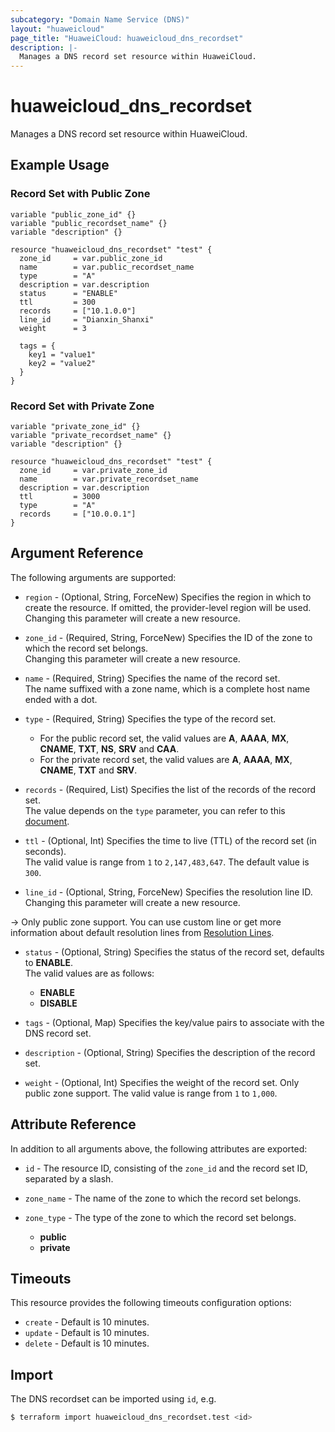 ```yaml
---
subcategory: "Domain Name Service (DNS)"
layout: "huaweicloud"
page_title: "HuaweiCloud: huaweicloud_dns_recordset"
description: |-
  Manages a DNS record set resource within HuaweiCloud.
---
```


# huaweicloud_dns_recordset

Manages a DNS record set resource within HuaweiCloud.

## Example Usage

### Record Set with Public Zone

```hcl
variable "public_zone_id" {}
variable "public_recordset_name" {}
variable "description" {}

resource "huaweicloud_dns_recordset" "test" {
  zone_id     = var.public_zone_id
  name        = var.public_recordset_name
  type        = "A"
  description = var.description
  status      = "ENABLE"
  ttl         = 300
  records     = ["10.1.0.0"]
  line_id     = "Dianxin_Shanxi"
  weight      = 3

  tags = {
    key1 = "value1"
    key2 = "value2"
  }
}
```

### Record Set with Private Zone

```hcl
variable "private_zone_id" {}
variable "private_recordset_name" {}
variable "description" {}

resource "huaweicloud_dns_recordset" "test" {
  zone_id     = var.private_zone_id
  name        = var.private_recordset_name
  description = var.description
  ttl         = 3000
  type        = "A"
  records     = ["10.0.0.1"]
}
```

## Argument Reference

The following arguments are supported:

* `region` - (Optional, String, ForceNew) Specifies the region in which to create the resource.
  If omitted, the provider-level region will be used. Changing this parameter will create a new resource.

* `zone_id` - (Required, String, ForceNew) Specifies the ID of the zone to which the record set belongs.  
  Changing this parameter will create a new resource.

* `name` - (Required, String) Specifies the name of the record set.  
  The name suffixed with a zone name, which is a complete host name ended with a dot.

* `type` - (Required, String) Specifies the type of the record set.  
  + For the public record set, the valid values are **A**, **AAAA**, **MX**, **CNAME**, **TXT**, **NS**, **SRV** and **CAA**.
  + For the private record set, the valid values are **A**, **AAAA**, **MX**, **CNAME**, **TXT** and **SRV**.

* `records` - (Required, List) Specifies the list of the records of the record set.  
  The value depends on the `type` parameter, you can refer to this [document](https://support.huaweicloud.com/intl/en-us/usermanual-dns/dns_usermanual_0601.html#dns_usermanual_0601__table936244914119).

* `ttl` - (Optional, Int) Specifies the time to live (TTL) of the record set (in seconds).  
  The valid value is range from `1` to `2,147,483,647`. The default value is `300`.

* `line_id` - (Optional, String, ForceNew) Specifies the resolution line ID.  
  Changing this parameter will create a new resource.

-> Only public zone support. You can use custom line or get more information about default resolution lines
   from [Resolution Lines](https://support.huaweicloud.com/intl/en-us/api-dns/en-us_topic_0085546214.html).

* `status` - (Optional, String) Specifies the status of the record set, defaults to **ENABLE**.  
  The valid values are as follows:
  + **ENABLE**
  + **DISABLE**

* `tags` - (Optional, Map) Specifies the key/value pairs to associate with the DNS record set.

* `description` - (Optional, String) Specifies the description of the record set.

* `weight` - (Optional, Int) Specifies the weight of the record set.
  Only public zone support. The valid value is range from `1` to `1,000`.

## Attribute Reference

In addition to all arguments above, the following attributes are exported:

* `id` - The resource ID, consisting of the `zone_id` and the record set ID, separated by a slash.

* `zone_name` - The name of the zone to which the record set belongs.

* `zone_type` - The type of the zone to which the record set belongs.
  + **public**
  + **private**

## Timeouts

This resource provides the following timeouts configuration options:

* `create` - Default is 10 minutes.
* `update` - Default is 10 minutes.
* `delete` - Default is 10 minutes.

## Import

The DNS recordset can be imported using `id`, e.g.

```bash
$ terraform import huaweicloud_dns_recordset.test <id>
```
